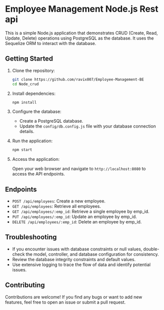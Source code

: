 
# Employee Management Node.js Rest api 

This is a simple Node.js application that demonstrates CRUD (Create, Read, Update, Delete) operations using PostgreSQL as the database. It uses the Sequelize ORM to interact with the database.

## Getting Started

1. Clone the repository:

   ```bash
   git clone https://github.com/ravix007/Employee-Management-BE
   cd Node_crud
   ```

2. Install dependencies:

   ```bash
   npm install
   ```

3. Configure the database:

   - Create a PostgreSQL database.
   - Update the `config/db.config.js` file with your database connection details.

4. Run the application:

   ```bash
   npm start
   ```

5. Access the application:

   Open your web browser and navigate to `http://localhost:8080` to access the API endpoints.

## Endpoints

- `POST /api/employees`: Create a new employee.
- `GET /api/employees`: Retrieve all employees.
- `GET /api/employees/:emp_id`: Retrieve a single employee by emp_id.
- `PUT /api/employees/:emp_id`: Update an employee by emp_id.
- `DELETE /api/employees/:emp_id`: Delete an employee by emp_id.

## Troubleshooting

- If you encounter issues with database constraints or null values, double-check the model, controller, and database configuration for consistency.
- Review the database integrity constraints and default values.
- Use extensive logging to trace the flow of data and identify potential issues.

## Contributing

Contributions are welcome! If you find any bugs or want to add new features, feel free to open an issue or submit a pull request.



